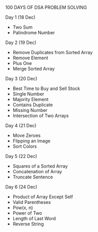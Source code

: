 100 DAYS OF DSA PROBLEM SOLVING

Day 1 (18 Dec)
  - Two Sum
  - Palindrome Number

Day 2 (19 Dec)
  - Remove Duplicates from Sorted Array
  - Remove Element
  - Plus One
  - Merge Sorted Array

Day 3 (20 Dec)
  - Best Time to Buy and Sell Stock
  - Single Number
  - Majority Element
  - Contains Duplicate
  - Missing Number
  - Intersection of Two Arrays

Day 4 (21 Dec)
   - Move Zeroes
   - Flipping an Image
   - Sort Colors

Day 5 (22 Dec)
   - Squares of a Sorted Array
   - Concatenation of Array
   - Truncate Sentence

Day 6 (24 Dec)
   - Product of Array Except Self
   - Valid Parentheses
   - Pow(x, n)
   - Power of Two
   - Length of Last Word
   - Reverse String


